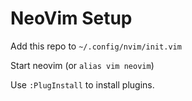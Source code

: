 # NeoVim Setup
Add this repo to `~/.config/nvim/init.vim`

Start neovim (or `alias vim neovim`)

Use `:PlugInstall` to install plugins.

